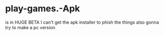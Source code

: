 # play-games.-Apk
is in HUGE BETA I can't get the apk installer to phish the things 
also gonna try to make a pc version
